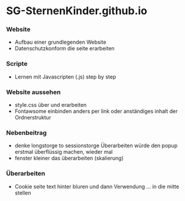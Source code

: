 # SG-SternenKinder.github.io

### Website
- Aufbau einer grundlegenden Website
- Datenschutzkonform die seite erarbeiten

### Scripte
- Lernen mit Javascripten (.js) step by step

### Website aussehen
- style.css über und erarbeiten
- Fontawsome einbinden anders per link oder anständiges inhalt der Ordnerstruktur

### Nebenbeitrag
- denke longstorge to sessionstorge Überarbeiten würde den popup erstmal überflüssig machen, wieder mal
- fenster kleiner das überarbeiten (skalierung)

### Überarbeiten
- Cookie seite text hinter bluren und dann Verwendung ... in die mitte stellen